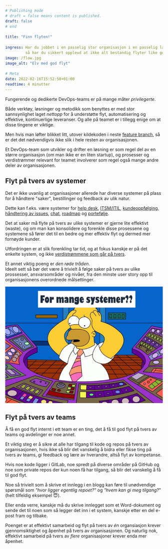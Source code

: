 ```yaml
---
# Publishing mode
# draft = false means content is published. 
draft: false
# end

title: "Finn flyten!"

ingress: Har du jobbet i en passelig stor organisasjon i en passelig lang tid,
         så har du sikkert opplevd at ikke alt bestandig flyter like godt som det kanskje burde.
image: /flow.jpg
image_alt: "Elv med god flyt"

# Meta
date: 2022-02-16T15:52:58+01:00
readtime: 4 minutter
---
```


Fungerende og dedikerte DevOps-teams er på mange måter *privilegerte*.

Både verktøy, løsninger og metodikk som benyttes er med stor sannsynlighet laget
_nettopp_ for å understøtte flyt, automatisering og effektive, kontinuerlige leveranser.
Og alle på teamet er i tillegg enige om at disse tingene er viktige.

Men hvis man løfter blikket litt, utover kildekoden i neste [feature branch](https://trunkbaseddevelopment.com/),
så er det det nødvendigvis ikke slik i hele resten av organisasjonen.

Et DevOps-team som utvikler og drifter en løsning er som regel del av en større organisasjon (om man ikke er en liten startup),
og prosesser og verdistrømmer relevant for teamet involverer som regel også mange andre deler av organisasjonen.

## Flyt på tvers av systemer

Det er ikke uvanlig at organisasjoner allerede har diverse systemer på plass for å håndtere "saker", bestillinger og feedback av ulik natur.

Dette kan f.eks. være systemer for [help desk](https://en.wikipedia.org/wiki/Help_desk), [ITSM/ITIL](https://en.wikipedia.org/wiki/IT_service_management),
[kundeoppfølging](https://en.wikipedia.org/wiki/Customer_relationship_management), [håndtering av issues](https://en.wikipedia.org/wiki/Issue_tracking_system),
[chat](https://en.wikipedia.org/wiki/Online_chat), [roadmap](https://www.google.com/search?q=product+roadmap+software)
og [portefølje](https://en.wikipedia.org/wiki/IT_portfolio_management).

Det at saker må flyte på tvers av ulike systemer er gjerne lite effektivt (waste),
og om man kan konsolidere og forenkle disse prosessene og systemene så fører det til en bedre og mer effektiv flyt og dermed mer fornøyde kunder.

Utfordringen er at slik forenkling tar tid, og at fokus kanskje er på det enkelte system,
og ikke [verdistrømmene som går på tvers](https://en.wikipedia.org/wiki/Value-stream_mapping).

Et annet viktig poeng er *den røde tråden*.  
Ideelt sett så bør det være å trivielt å følge saker på tvers av ulike prossesser, ansvarsområder og nivåer,
fra den minste user story opp til organisasjonens overordnede målsettinger.

![](./for-mange-systemer.jpg)

## Flyt på tvers av teams

Å få en god flyt internt i ett team er en ting, det å få til god flyt på tvers av teams og avdelinger er noe annet.

Et viktig steg er å sikre at alle har tilgang til kode og repos på tvers av organisasjonen, hvis ikke så blir det vanskelig å 
bidra eller fikse ting på tvers av teams, gi feedback og lære av hverandre, altså flyt av kompetanse.

Hvis noe kode ligger i GitLab, noe spredt på diverse områder på GitHub
og noe som private repos der kun noen få har tilgang, så blir det vanskelig å få til god flyt.

Noe så trivielt som å skrive et innlegg i en blogg kan føre til unødvendige spørsmål som *"hvor ligger egentlig repoet?"* og *"hvem kan gi meg tilgang?*"  
(helt tilfeldig eksempel 😇).

Eller enda verre, kanskje må du skrive innlegget som et Word-dokument og sende det til noen som så legger det inn i et system,
kanskje etter en del e-post fram og tilbake.

Poenget er at effektivt samarbeid og flyt på tvers av *én* organsiasjon krever gjennomsiktighet og åpenhet på tvers av organisasjonen.
Og naturlig nok, effektivt samarbeid på tvers av *flere* organisasjoner krever enda mer åpenhet.
